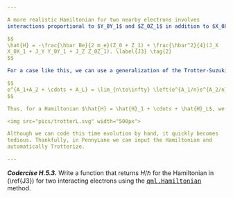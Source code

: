 ```yaml
---

A more realistic Hamiltonian for two nearby electrons involves
interactions proportional to $Y_0Y_1$ and $Z_0Z_1$ in addition to $X_0X_1$:

$$
\hat{H} = -\frac{\hbar Be}{2 m_e}(Z_0 + Z_1) + \frac{\hbar^2}{4}(J_X
X_0X_1 + J_Y Y_0Y_1 + J_Z Z_0Z_1). \label{J3} \tag{2}
$$

For a case like this, we can use a generalization of the Trotter-Suzuki formula for a sum of $L$ terms:

$$
e^{A_1+A_2 + \cdots + A_L} = \lim_{n\to\infty} \left(e^{A_1/n}e^{A_2/n}\cdots e^{A_L/n}\right)^n.
$$

Thus, for a Hamiltonian $\hat{H} = \hat{H}_1 + \cdots + \hat{H}_L$, we can replace the unitary $U(t)$ with a circuit

<img src="pics/trotterL.svg" width="500px">

Although we can code this time evolution by hand, it quickly becomes
tedious. Thankfully, in PennyLane we can input the Hamiltonian and
automatically Trotterize.

---
```


***Codercise H.5.3.*** Write a function that returns $H/\hbar$ for the Hamiltonian in (\ref{J3}) for two
   interacting electrons using the <a href="https://docs.pennylane.ai/en/stable/code/api/pennylane.Hamiltonian.html" target="_blank"><tt>qml.Hamiltonian</tt></a> method.
